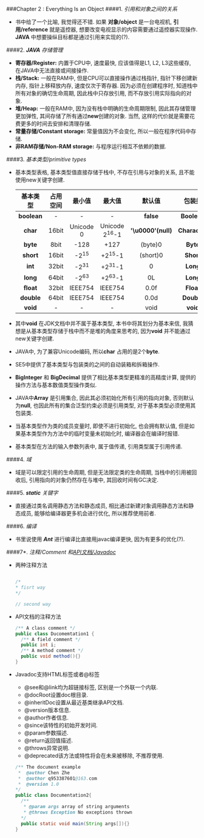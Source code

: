 ###Chapter 2 : Everything Is an Object
####1. _引用和对象之间的关系_
+ 书中给了一个比喻, 我觉得还不错. 如果 **对象/object** 是一台电视机, **引用/reference** 就是遥控器, 想要改变电视显示的内容需要通过遥控器实现操作. **JAVA** 中想要操纵目标都是通过引用来实现的(?).

####2. _**JAVA** 存储管理_
+ **寄存器/Register:** 内置于CPU中, 速度最快, 应该值得是L1, L2, L3这些缓存, 在JAVA中无法直接或间接操作.
+ **栈/Stack:** 一般在RAM中, 但是CPU可以直接操作通过栈指针, 指针下移创建新内存, 指针上移释放内存, 速度仅次于寄存器. 因为必须在创建程序时, 知道栈中所有对象的确切生命周期, 因此栈中只存放引用, 而不存放引用实际指向的对象. 
+ **堆/Heap:** 一般在RAM中, 因为没有栈中明确的生命周期限制, 因此其存储管理更加弹性, 其间存储了所有通过**new**创建的对象. 当然, 这样的代价就是需要花费更多的时间去安排和清理存储. 
+ **常量存储/Constant storage:** 常量值因为不会变化, 所以一般在程序代码中存储. 
+ **非RAM存储/Non-RAM storage:** 与程序运行相互不依赖的数据. 

####3. _基本类型/primitive types_
+ 基本类型表格, 基本类型值直接存储于栈中, 不存在引用与对象的关系, 且不能使用new关键字创建. 

    |   基本类型   | 占用空间  | 最小值           | 最大值                   | 默认值              | 包装类        |
    |:-----------:|:--------:|:---------------:|:------------------------:|:------------------:|:-------------:|
    | **boolean** | -        | -               | -                        | **false**          | **Boolean**   |
    | **char**    | 16bit    | Unicode 0       | Unicode 2<sup>16</sup>-1 | **'\u0000'(null)** | **Character** |
    | **byte**    | 8bit     | -128            | +127                     | (byte)0            | **Byte**      |
    | **short**   | 16bit    | -2<sup>15</sup> | +2<sup>15</sup>-1        | (short)0           | **Short**     |
    | **int**     | 32bit    | -2<sup>31</sup> | +2<sup>31</sup>-1        | 0                  | **Long**      |
    | **long**    | 64bit    | -2<sup>63</sup> | +2<sup>63</sup>-1        | 0L                 | **Long**      |
    | **float**   | 32bit    | IEEE754         | IEEE754                  | 0.0f               | **Float**     |
    | **double**  | 64bit    | IEEE754         | IEEE754                  | 0.0d               | **Double**    |
    | **void**    | -        | -               | -                        | void               | **void**      |
+ 其中**void** 在JDK文档中并不属于基本类型, 本书中将其划分为基本来信, 我猜想是从基本类型存储于栈中而不是堆的角度来思考的, 因为**void** 并不能通过new关键字创建. 
+ JAVA中, 为了兼容Unicode编码, 所以**char** 占用的是2个**byte**. 
+ SE5中提供了基本类型与包装类的之间的自动装箱和拆箱操作. 
+ **BigInteger** 和 **BigDecimal** 提供了相比基本类型更精准的高精度计算, 提供的操作方法与基本数值类型操作类似. 
+ JAVA中**Array** 是引用集合, 因此其必须初始化所有引用的指向对象, 否则默认为**null**, 也因此所有的集合泛型约束必须是引用类型, 对于基本类型必须使用其包装类. 
+ 当基本类型作为类的成员变量时, 即使不进行初始化, 也会拥有默认值, 但是如果基本类型作为方法中的临时变量未初始化时, 编译器会在编译时报错. 
+ 基本类型在方法的输入参数列表中, 属于值传递, 引用类型属于引用传递. 

####4. _域_
+ 域是可以限定引用的生命周期, 但是无法限定类的生命周期, 当栈中的引用被回收后, 引用指向的对象仍然存在与堆中, 其回收时间有GC决定. 

####5. _**static** 关键字_
+ 直接通过类名调用静态方法和静态成员, 相比通过新建对象调用静态方法和静态成员, 能够给编译器更多机会进行优化, 所以推荐使用前者. 

####6. _编译_
+ 书里说使用 **_Ant_** 进行编译比直接用javac编译更快, 因为有更多的优化(?).

####7\*. _注释/Comment 和[API文档/Javadoc]()_
+ 两种注释方法
    ```java
    
    /*
    * fisrt way
    */

    // second way
    ```
+ API文档的注释方法
    ```java
    /** A class comment */
    public class Ducomemtation1 {
      /** A field comment */
      public int i;
      /** A method comment */
      public void method(){}
    }
    ```

+ Javadoc支持HTML标签或者@标签
    + @see和@link均为超链接标签, 区别是一个外联一个内联. 
    + @docRoot设置doc根目录. 
    + @inheritDoc设置从最近基类继承API文档. 
    + @version版本信息. 
    + @author作者信息. 
    + @since该特性的初始开发时间. 
    + @param参数描述. 
    + @return返回值描述. 
    + @throws异常说明. 
    + @deprecated该方法或特性将会在未来被移除, 不推荐使用. 
    ```java
    /** The document example
     *  @author Chen Zhe
     *  @author q953387601@163.com
     *  @version 1.0
    */
    public class Documentation2{
      /**
       * @param args array of string arguments
       * @throws Exception No exceptions thrown
      */ 
      public static void main(String args[]){}  
    }
    ```